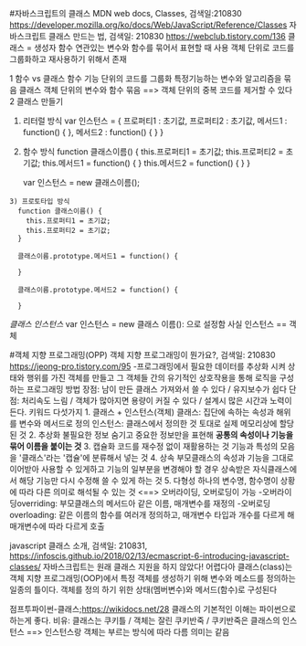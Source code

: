 #자바스크립트의 클래스
MDN web docs, Classes, 검색일:210830 https://developer.mozilla.org/ko/docs/Web/JavaScript/Reference/Classes
자바스크립트 클래스 만드는 법, 검색일: 210830 https://webclub.tistory.com/136
클래스 = 생성자 함수
연관있는 변수와 함수를 묶어서 표현할 때 사용
객체 단위로 코드를 그룹화하고 재사용하기 위해서 존재

1 함수 vs 클래스
  함수
    기능 단위의 코드를 그룹화
    특정기능하는 변수와 알고리즘을 묶음
  클래스
    객체 단위의 변수와 함수 묶음 ==> 객체 단위의 중복 코드를 제거할 수 있다
2 클래스 만들기
  1) 리터럴 방식
      var 인스턴스 = {
        프로퍼티1 : 초기값,
        프로퍼티2 : 초기값,
        메서드1 : function() {
        },
        메서드2 : function() {
        }
      }

   2) 함수 방식
      function 클래스이름() {
        this.프로퍼티1 = 초기값;
        this.프로퍼티2 = 초기값;
        this.메서드1 = function() {
       }
        this.메서드2 = function() {
       }
      }

      var 인스턴스 = new 클래스이름();
      
    3) 프로토타입 방식
      function 클래스이름() {
        this.프로퍼티1 = 초기값;
        this.프로퍼티2 = 초기값;
      }

      클래스이름.prototype.메서드1 = function() {

      }

      클래스이름.prototype.메서드2 = function() {

      }
      
*클래스 인스턴스*
 var 인스턴스 = new 클래스 이름():
 으로 설정함
 사실 인스턴스 == 객체

#객체 지향 프로그래밍(OPP)
객체 지향 프로그래밍이 뭔가요?, 검색일: 210830 https://jeong-pro.tistory.com/95
-프로그래밍에서 필요한 데이터를 추상화 시켜 상태와 행위를 가진 객체를 만들고 그 객체들 간의 유기적인 상호작용을 통해 로직을 구성하는 프로그래밍 방법
  장점: 남이 만든 클래스 가져와서 쓸 수 있다 / 유지보수가 쉽다
  단점: 처리속도 느림 / 객체가 많아지면 용량이 커질 수 있다 / 설계시 많은 시간과 노력이 든다.
  키워드 다섯가지
    1. 클래스 + 인스턴스(객체)
      클래스: 집단에 속하는 속성과 해위를 변수와 메서드로 정의
      인스턴스: 클래스에서 정의한 것 토대로 실제 메모리상에 할당된 것
    2. 추상화
      불필요한 정보 숨기고 중요한 정보만을 표현해 **공통의 속성이나 기능을 묶어 이름을 붙이는 것**
    3. 캡슐화
      코드를 재수정 없이 재활용하는 것
      기능과 특성의 모음을 '클래스'라는 '캡슐'에 분류해서 넣는 것
    4. 상속
      부모클래스의 속성과 기능을 그대로 이어받아 사용할 수 있게하고 기능의 일부분을 변경해야 할 경우 상속받은 자식클래스에서 해당 기능만 다시 수정해 쓸 수 있게 하는 것
    5. 다형성
      하나의 변수명, 함수명이 상황에 따라 다른 의미로 해석될 수 있는 것 <==> 오버라이딩, 오버로딩이 가능
      -오버라이딩overriding: 부모클래스의 메서드아 같은 이름, 매개변수를 재정의
      -오버로딩overloading: 같은 이름의 함수를 여러개 정의하고, 매개변수 타입과 개수를 다르게 해 매개변수에 따라 다르게 호출
   
javascript 클래스 소개, 검색일: 210831, https://infoscis.github.io/2018/02/13/ecmascript-6-introducing-javascript-classes/
자바스크립트는 원래 클래스 지원을 하지 않았다!
어렵다아
클래스(class)는 객체 지향 프로그래밍(OOP)에서 특정 객체를 생성하기 위해 변수와 메소드를 정의하는 일종의 틀이다. 객체를 정의 하기 위한 상태(멤버변수)와 메서드(함수)로 구성된다

점프투파이썬-클래스;https://wikidocs.net/28 클래스의 기본적인 이해는 파이썬으로 하는게 좋다.
  비유: 클래스는 쿠키틀 / 객체는 잘린 쿠키반죽 / 쿠키반죽은 클래스의 인스턴스 ==> 인스턴스랑 객체는 부르는 방식에 따라 다름 의미는 같음
  

